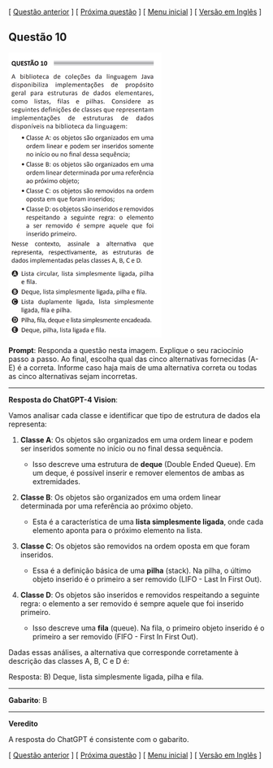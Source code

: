 \[ [Questão anterior](q09-por.md) \] \[ [Próxima questão](q11-por.md) \] \[ [Menu inicial](/README.md) \] \[ [Versão em Inglês](q10-eng.md) \] 

## Questão 10 ##

<img src="q10-image.png" alt="Question 10 image file" width="60%" height="60%">

**Prompt**: Responda a questão nesta imagem. Explique o seu raciocínio passo a passo. Ao final, escolha qual das cinco alternativas fornecidas (A-E) é a correta. Informe caso haja mais de uma alternativa correta ou todas as cinco alternativas sejam incorretas.

---

**Resposta do ChatGPT-4 Vision**: 

Vamos analisar cada classe e identificar que tipo de estrutura de dados ela representa:

1. **Classe A**: Os objetos são organizados em uma ordem linear e podem ser inseridos somente no início ou no final dessa sequência.
   - Isso descreve uma estrutura de **deque** (Double Ended Queue). Em um deque, é possível inserir e remover elementos de ambas as extremidades.

2. **Classe B**: Os objetos são organizados em uma ordem linear determinada por uma referência ao próximo objeto.
   - Esta é a característica de uma **lista simplesmente ligada**, onde cada elemento aponta para o próximo elemento na lista.

3. **Classe C**: Os objetos são removidos na ordem oposta em que foram inseridos.
   - Essa é a definição básica de uma **pilha** (stack). Na pilha, o último objeto inserido é o primeiro a ser removido (LIFO - Last In First Out).

4. **Classe D**: Os objetos são inseridos e removidos respeitando a seguinte regra: o elemento a ser removido é sempre aquele que foi inserido primeiro.
   - Isso descreve uma **fila** (queue). Na fila, o primeiro objeto inserido é o primeiro a ser removido (FIFO - First In First Out).

Dadas essas análises, a alternativa que corresponde corretamente à descrição das classes A, B, C e D é:

Resposta: B) Deque, lista simplesmente ligada, pilha e fila.

---

**Gabarito**: B

---

**Veredito**

A resposta do ChatGPT é consistente com o gabarito.

\[ [Questão anterior](q09-por.md) \] \[ [Próxima questão](q11-por.md) \] \[ [Menu inicial](/README.md) \] \[ [Versão em Inglês](q10-eng.md) \] 
